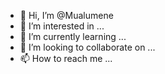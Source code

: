 - 👋 Hi, I’m @Mualumene
- 👀 I’m interested in ...
- 🌱 I’m currently learning ...
- 💞️ I’m looking to collaborate on ...
- 📫 How to reach me ...

<!---
Mualumene/Mualumene is a ✨ special ✨ repository because its `README.md` (this file) appears on your GitHub profile.
You can click the Preview link to take a look at your changes.
--->

